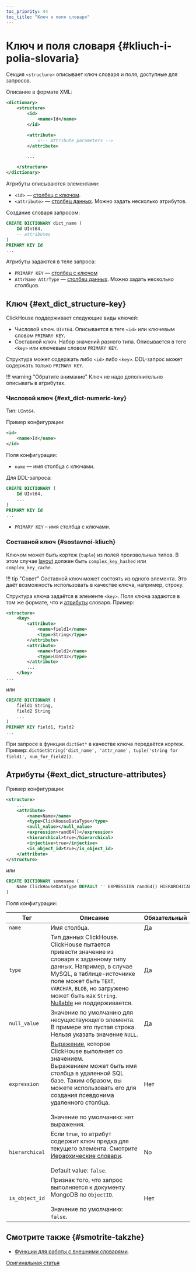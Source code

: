 ```yaml
---
toc_priority: 44
toc_title: "Ключ и поля словаря"
---
```


# Ключ и поля словаря {#kliuch-i-polia-slovaria}

Секция `<structure>` описывает ключ словаря и поля, доступные для запросов.

Описание в формате XML:

``` xml
<dictionary>
    <structure>
        <id>
            <name>Id</name>
        </id>

        <attribute>
            <!-- Attribute parameters -->
        </attribute>

        ...

    </structure>
</dictionary>
```

Атрибуты описываются элементами:

-   `<id>` — [столбец с ключом](external-dicts-dict-structure.md#ext_dict_structure-key).
-   `<attribute>` — [столбец данных](external-dicts-dict-structure.md#ext_dict_structure-attributes). Можно задать несколько атрибутов.

Создание словаря запросом:

``` sql
CREATE DICTIONARY dict_name (
    Id UInt64,
    -- attributes
)
PRIMARY KEY Id
...
```

Атрибуты задаются в теле запроса:

-   `PRIMARY KEY` — [столбец с ключом](external-dicts-dict-structure.md#ext_dict_structure-key)
-   `AttrName AttrType` — [столбец данных](external-dicts-dict-structure.md#ext_dict_structure-attributes). Можно задать несколько столбцов.

## Ключ {#ext_dict_structure-key}

ClickHouse поддерживает следующие виды ключей:

-   Числовой ключ. `UInt64`. Описывается в теге `<id>` или ключевым словом `PRIMARY KEY`.
-   Составной ключ. Набор значений разного типа. Описывается в теге `<key>` или ключевым словом `PRIMARY KEY`.

Структура может содержать либо `<id>` либо `<key>`. DDL-запрос может содержать только `PRIMARY KEY`.

!!! warning "Обратите внимание"
    Ключ не надо дополнительно описывать в атрибутах.

### Числовой ключ {#ext_dict-numeric-key}

Тип: `UInt64`.

Пример конфигурации:

``` xml
<id>
    <name>Id</name>
</id>
```

Поля конфигурации:

-   `name` — имя столбца с ключами.

Для DDL-запроса:

``` sql
CREATE DICTIONARY (
    Id UInt64,
    ...
)
PRIMARY KEY Id
...
```

-   `PRIMARY KEY` – имя столбца с ключами.

### Составной ключ {#sostavnoi-kliuch}

Ключом может быть кортеж (`tuple`) из полей произвольных типов. В этом случае [layout](external-dicts-dict-layout.md) должен быть `complex_key_hashed` или `complex_key_cache`.

!!! tip "Совет"
    Составной ключ может состоять из одного элемента. Это даёт возможность использовать в качестве ключа, например, строку.

Структура ключа задаётся в элементе `<key>`. Поля ключа задаются в том же формате, что и [атрибуты](external-dicts-dict-structure.md) словаря. Пример:

``` xml
<structure>
    <key>
        <attribute>
            <name>field1</name>
            <type>String</type>
        </attribute>
        <attribute>
            <name>field2</name>
            <type>UInt32</type>
        </attribute>
        ...
    </key>
...
```

или

``` sql
CREATE DICTIONARY (
    field1 String,
    field2 String
    ...
)
PRIMARY KEY field1, field2
...
```

При запросе в функции `dictGet*` в качестве ключа передаётся кортеж. Пример: `dictGetString('dict_name', 'attr_name', tuple('string for field1', num_for_field2))`.

## Атрибуты {#ext_dict_structure-attributes}

Пример конфигурации:

``` xml
<structure>
    ...
    <attribute>
        <name>Name</name>
        <type>ClickHouseDataType</type>
        <null_value></null_value>
        <expression>rand64()</expression>
        <hierarchical>true</hierarchical>
        <injective>true</injective>
        <is_object_id>true</is_object_id>
    </attribute>
</structure>
```

или

``` sql
CREATE DICTIONARY somename (
    Name ClickHouseDataType DEFAULT '' EXPRESSION rand64() HIERARCHICAL INJECTIVE IS_OBJECT_ID
)
```

Поля конфигурации:

| Тег                                                  | Описание                                                                                                                                                                                                                                                                                                                                                      | Обязательный |
|------------------------------------------------------|---------------------------------------------------------------------------------------------------------------------------------------------------------------------------------------------------------------------------------------------------------------------------------------------------------------------------------------------------------------|--------------|
| `name`                                               | Имя столбца.                                                                                                                                                                                                                                                                                                                                                  | Да           |
| `type`                                               | Тип данных ClickHouse.<br/>ClickHouse пытается привести значение из словаря к заданному типу данных. Например, в случае MySQL, в таблице-источнике поле может быть `TEXT`, `VARCHAR`, `BLOB`, но загружено может быть как `String`. [Nullable](../../../sql-reference/data-types/nullable.md) не поддерживается. | Да           |
| `null_value`                                         | Значение по умолчанию для несуществующего элемента.<br/>В примере это пустая строка. Нельзя указать значение `NULL`.                                                                                                                                                                                                                                          | Да           |
| `expression`                                         | [Выражение](../../syntax.md#syntax-expressions), которое ClickHouse выполняет со значением.<br/>Выражением может быть имя столбца в удаленной SQL базе. Таким образом, вы можете использовать его для создания псевдонима удаленного столбца.<br/><br/>Значение по умолчанию: нет выражения.                                                                  | Нет          |
| <a name="hierarchical-dict-attr"></a> `hierarchical` | Если `true`, то атрибут содержит ключ предка для текущего элемента. Смотрите [Иерархические словари](external-dicts-dict-hierarchical.md).<br/><br/>Default value: `false`.                                                                                                                                                                                   | No           |
| `is_object_id`                                       | Признак того, что запрос выполняется к документу MongoDB по `ObjectID`.<br/><br/>Значение по умолчанию: `false`.                                                                                                                                                                                                                                              | Нет          |

## Смотрите также {#smotrite-takzhe}

-   [Функции для работы с внешними словарями](../../../sql-reference/functions/ext-dict-functions.md).

[Оригинальная статья](https://clickhouse.tech/docs/ru/query_language/dicts/external_dicts_dict_structure/) <!--hide-->
